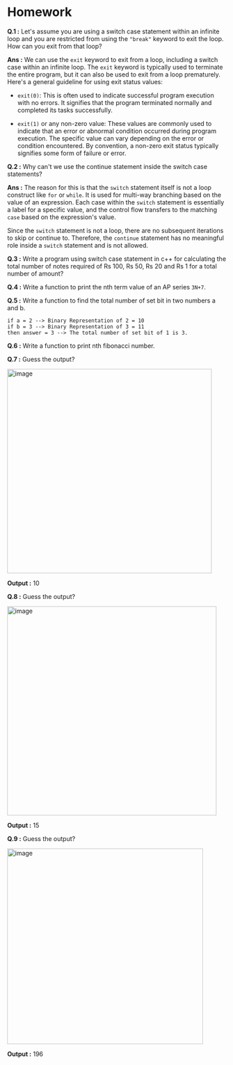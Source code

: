 # Homework

**Q.1 :** Let's assume you are using a switch case statement within an infinite loop and you are restricted from using the `"break"` keyword to exit the loop. How can you exit from that loop?

**Ans :** We can use the `exit` keyword to exit from a loop, including a switch case within an infinite loop. The `exit` keyword is typically used to terminate the entire program, but it can also be used to exit from a loop prematurely.
Here's a general guideline for using exit status values:

- `exit(0)`: This is often used to indicate successful program execution with no errors. It signifies that the program terminated normally and completed its tasks successfully.

- `exit(1)` or any non-zero value: These values are commonly used to indicate that an error or abnormal condition occurred during program execution. The specific value can vary depending on the error or condition encountered. By convention, a non-zero exit status typically signifies some form of failure or error.

**Q.2 :** Why can't we use the continue statement inside the switch case statements?

**Ans :** The reason for this is that the `switch` statement itself is not a loop construct like `for` or `while`. It is used for multi-way branching based on the value of an expression. Each case within the `switch` statement is essentially a label for a specific value, and the control flow transfers to the matching `case` based on the expression's value.

Since the `switch` statement is not a loop, there are no subsequent iterations to skip or continue to. Therefore, the `continue` statement has no meaningful role inside a `switch` statement and is not allowed.

**Q.3 :** Write a program using switch case statement in c++ for calculating the total number of notes required of Rs 100, Rs 50, Rs 20 and Rs 1 for a total number of amount?

**Q.4 :** Write a function to print the nth term value of an AP series `3N+7`.

**Q.5 :** Write a function to find the total number of set bit in two numbers a and b.
```
if a = 2 --> Binary Representation of 2 = 10
if b = 3 --> Binary Representation of 3 = 11
then answer = 3 --> The total number of set bit of 1 is 3.
```

**Q.6 :** Write a function to print nth fibonacci number.

**Q.7 :** Guess the output?

<img width="470" alt="image" src="https://github.com/kishanrajput23/Love-Babbar-CPP-DSA-Course/assets/70385488/dba9cb9c-8f63-49c5-9947-6ec059f28dd9">

**Output :** 10

**Q.8 :** Guess the output?

<img width="481" alt="image" src="https://github.com/kishanrajput23/Love-Babbar-CPP-DSA-Course/assets/70385488/3ec789ca-750a-424f-8d38-3e1b51dc41b3">

**Output :** 15

**Q.9 :** Guess the output?

<img width="450" alt="image" src="https://github.com/kishanrajput23/Love-Babbar-CPP-DSA-Course/assets/70385488/72f7e53b-7ed1-4078-966c-b9b7619fba5b">

**Output :** 196

